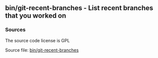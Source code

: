 ## bin/git-recent-branches - List recent branches that you worked on


### Sources
<a href="#sources"></a>
The source code license is GPL

Source file: [bin/git-recent-branches](/bin/git-recent-branches)

